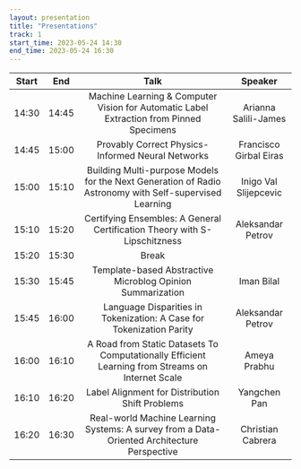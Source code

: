 ```yaml
---
layout: presentation
title: "Presentations"
track: 1
start_time: 2023-05-24 14:30
end_time: 2023-05-24 16:30
---
```


| Start      | End        | Talk                                                                                                   | Speaker    |
|   :----:   |   :----:   |   :----:   |   :----:   |
| 14:30      |	14:45     |	Machine Learning & Computer Vision for Automatic Label Extraction from Pinned Specimens                | Arianna Salili-James |
| 14:45	     | 15:00	    | Provably Correct Physics-Informed Neural Networks                                                      | Francisco Girbal Eiras |
| 15:00	     | 15:10	    | Building Multi-purpose Models for the Next Generation of Radio Astronomy with Self-supervised Learning | Inigo Val Slijepcevic |
| 15:10	     | 15:20	    | Certifying Ensembles: A General Certification Theory with S-Lipschitzness                              | Aleksandar Petrov |
| 15:20	     | 15:30	    | Break	|
| 15:30	     | 15:45	    | Template-based Abstractive Microblog Opinion Summarization	                                           | Iman Bilal |
| 15:45	     | 16:00	    | Language Disparities in Tokenization: A Case for Tokenization Parity	                                 | Aleksandar Petrov |
| 16:00	     | 16:10	    | A Road from Static Datasets To Computationally Efficient Learning from Streams on Internet Scale       | Ameya Prabhu |
| 16:10	     | 16:20	    | Label Alignment for Distribution Shift Problems                                                        | Yangchen Pan |
| 16:20	     | 16:30	    | Real-world Machine Learning Systems: A survey from a Data-Oriented Architecture Perspective            | Christian Cabrera |


